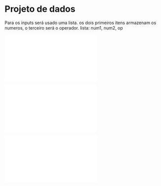 # Projeto de dados

Para os inputs será usado uma lista. os dois primeiros itens armazenam os numeros, o terceiro será o operador.
lista: num1, num2, op



![Projeto Conceitual](projConceitual.md)

![Projeto Lógico](projLogico.md)

![Projeto físico](projfisico.md)